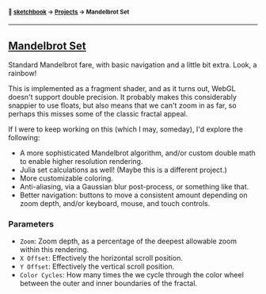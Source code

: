 #### <sup>:notebook: [sketchbook](https://github.com/flatpickles/sketchbook) → [Projects](../) → Mandelbrot Set</sup>
---

## [Mandelbrot Set](http://flatpickles.com/sketchbook/#mandelbrot-set)

Standard Mandelbrot fare, with basic navigation and a little bit extra. Look, a rainbow!

This is implemented as a fragment shader, and as it turns out, WebGL doesn't support double precision. It probably makes this considerably snappier to use floats, but also means that we can't zoom in as far, so perhaps this misses some of the classic fractal appeal.

If I were to keep working on this (which I may, someday), I'd explore the following:
* A more sophisticated Mandelbrot algorithm, and/or custom double math to enable higher resolution rendering.
* Julia set calculations as well! (Maybe this is a different project.)
* More customizable coloring.
* Anti-aliasing, via a Gaussian blur post-process, or something like that.
* Better navigation: buttons to move a consistent amount depending on zoom depth, and/or keyboard, mouse, and touch controls.

### Parameters

* `Zoom`: Zoom depth, as a percentage of the deepest allowable zoom within this rendering.
* `X Offset`: Effectively the horizontal scroll position.
* `Y Offset`: Effectively the vertical scroll position.
* `Color Cycles`: How many times the we cycle through the color wheel between the outer and inner boundaries of the fractal.
